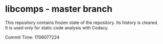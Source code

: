 # libcomps - master branch

This repository contains frozen state of the repository.
Its history is cleared. It is used only for static code
analysis with Codacy.

Commit Time: 1706077224
